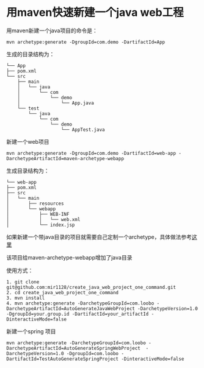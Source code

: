 # 用maven快速新建一个java web工程

用maven新建一个java项目的命令是：

	mvn archetype:generate -DgroupId=com.demo -DartifactId=App

生成的目录结构为：
	
	└── App
    ├── pom.xml
    └── src
        ├── main
        │   └── java
        │       └── com
        │           └── demo
        │               └── App.java
        └── test
            └── java
                └── com
                    └── demo
                        └── AppTest.java

新建一个web项目

	mvn archetype:generate -DgroupId=com.demo -DartifactId=web-app -DarchetypeArtifactId=maven-archetype-webapp

生成目录结构为：

	└── web-app
    ├── pom.xml
    ├── src
    │   └── main
    │       ├── resources
    │       └── webapp
    │           ├── WEB-INF
    │           │   └── web.xml
    │           └── index.jsp
		
		

如果新建一个带java目录的项目就需要自己定制一个archetype，具体做法参考[这里](http://maven.apache.org/guides/mini/guide-creating-archetypes.html)

该项目给maven-archetype-webapp增加了java目录

使用方式：

	1. git clone git@github.com:mir1128/create_java_web_project_one_command.git
	2. cd create_java_web_project_one_command
	3. mvn install
	4. mvn archetype:generate -DarchetypeGroupId=com.loobo -DarchetypeArtifactId=AutoGenerateJavaWebProject -DarchetypeVersion=1.0 -DgroupId=your.group.id -DartifactId=your_artifactId -DinteractiveMode=false
	

新建一个spring 项目

	mvn archetype:generate -DarchetypeGroupId=com.loobo -DarchetypeArtifactId=AutoGenerateSpringWebProject  -DarchetypeVersion=1.0 -DgroupId=com.loobo -DartifactId=TestAutoGenerateSpringProject -DinteractiveMode=false
	
		